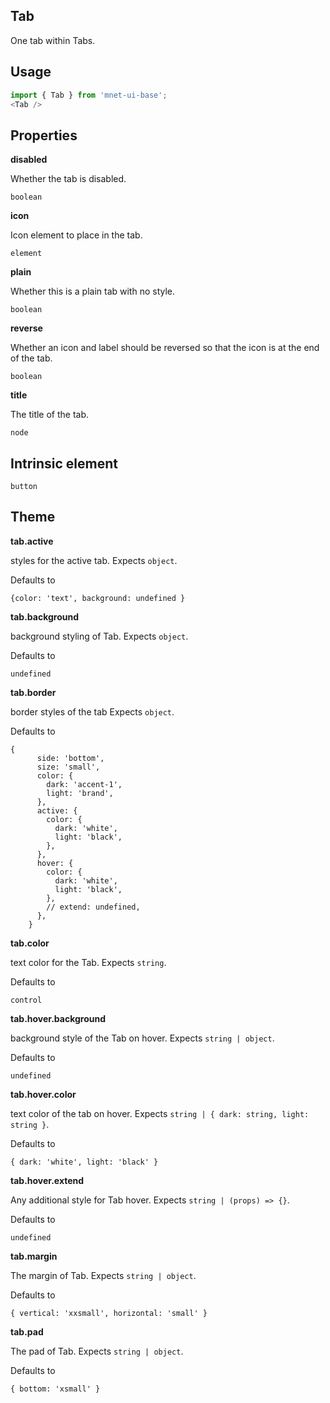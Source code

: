 ## Tab
One tab within Tabs.

## Usage

```javascript
import { Tab } from 'mnet-ui-base';
<Tab />
```

## Properties

**disabled**

Whether the tab is disabled.

```
boolean
```

**icon**

Icon element to place in the tab.

```
element
```

**plain**

Whether this is a plain tab with no style.

```
boolean
```

**reverse**

Whether an icon and label should be reversed so that the icon is at the
              end of the tab.

```
boolean
```

**title**

The title of the tab.

```
node
```
  
## Intrinsic element

```
button
```
## Theme
  
**tab.active**

styles for the active tab. Expects `object`.

Defaults to

```
{color: 'text', background: undefined }
```

**tab.background**

background styling of Tab. Expects `object`.

Defaults to

```
undefined
```

**tab.border**

border styles of the tab Expects `object`.

Defaults to

```
{
      side: 'bottom',
      size: 'small',
      color: {
        dark: 'accent-1',
        light: 'brand',
      },
      active: {
        color: {
          dark: 'white',
          light: 'black',
        },
      },
      hover: {
        color: {
          dark: 'white',
          light: 'black',
        },
        // extend: undefined,
      },
    }
```

**tab.color**

text color for the Tab. Expects `string`.

Defaults to

```
control
```

**tab.hover.background**

background style of the Tab on hover. Expects `string | object`.

Defaults to

```
undefined
```

**tab.hover.color**

text color of the tab on hover. Expects `string | { dark: string, light: string }`.

Defaults to

```
{ dark: 'white', light: 'black' }
```

**tab.hover.extend**

Any additional style for Tab hover. Expects `string | (props) => {}`.

Defaults to

```
undefined
```

**tab.margin**

The margin of Tab. Expects `string | object`.

Defaults to

```
{ vertical: 'xxsmall', horizontal: 'small' }
```

**tab.pad**

The pad of Tab. Expects `string | object`.

Defaults to

```
{ bottom: 'xsmall' }
```
